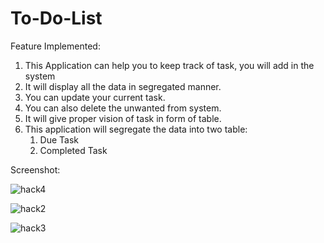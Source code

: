 # To-Do-List

Feature Implemented:

1. This Application can help you to keep track of task, you will add in the system 
2. It will display all the data in segregated manner.
3. You can update your current task.
4. You can also delete the unwanted from system.
5. It will give proper vision of task in form of table.
6. This application will segregate the data into two table:
    1. Due Task
    2. Completed Task

Screenshot:

![hack4](https://user-images.githubusercontent.com/39022530/83860007-57bb7200-a73c-11ea-915e-1a6d50ec5f01.PNG)

![hack2](https://user-images.githubusercontent.com/39022530/83859996-55f1ae80-a73c-11ea-9a65-61dc91e217f1.PNG)

![hack3](https://user-images.githubusercontent.com/39022530/83860001-568a4500-a73c-11ea-903d-f1ce4d5ca2e5.PNG)

